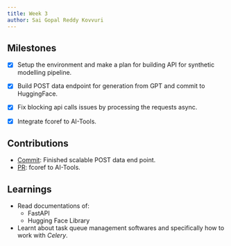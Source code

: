 ```yaml
---
title: Week 3
author: Sai Gopal Reddy Kovvuri 
---
```


## Milestones
- [x] Setup the environment and make a plan for building API for synthetic modelling pipeline.
- [x] Build POST data endpoint for generation from GPT and commit to HuggingFace.
- [x] Fix blocking api calls issues by processing the requests async.
- [x] Integrate fcoref to AI-Tools.


## Contributions
- [Commit](https://github.com/ksgr5566/AutoTuneNLP/commit/fe9f1ee49c5fa94ef9b24cd5930a9c1aecfb7390): Finished scalable POST data end point.
- [PR](https://github.com/Samagra-Development/ai-tools/pull/206): fcoref to AI-Tools.

## Learnings
- Read documentations of:
  - FastAPI
  - Hugging Face Library
- Learnt about task queue management softwares and specifically how to work with <em>Celery</em>.
